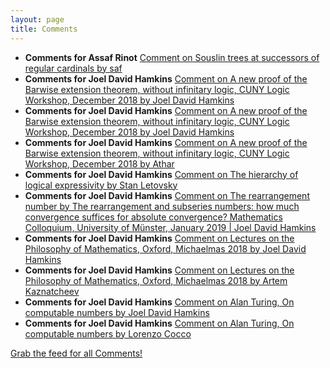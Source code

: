 ```yaml
---
layout: page
title: Comments
---
```


* **Comments for Assaf Rinot** [Comment on Souslin trees at successors of regular cardinals by saf](http://blog.assafrinot.com/?p=4550#comment-635)
* **Comments for Joel David Hamkins** [Comment on A new proof of the Barwise extension theorem, without infinitary logic, CUNY Logic Workshop, December 2018 by Joel David Hamkins](http://jdh.hamkins.org/a-new-proof-of-the-barwise-extension-theorem-cuny-logic-workshop-december-2018/#comment-9567)
* **Comments for Joel David Hamkins** [Comment on A new proof of the Barwise extension theorem, without infinitary logic, CUNY Logic Workshop, December 2018 by Joel David Hamkins](http://jdh.hamkins.org/a-new-proof-of-the-barwise-extension-theorem-cuny-logic-workshop-december-2018/#comment-9566)
* **Comments for Joel David Hamkins** [Comment on A new proof of the Barwise extension theorem, without infinitary logic, CUNY Logic Workshop, December 2018 by Athar](http://jdh.hamkins.org/a-new-proof-of-the-barwise-extension-theorem-cuny-logic-workshop-december-2018/#comment-9565)
* **Comments for Joel David Hamkins** [Comment on The hierarchy of logical expressivity by Stan Letovsky](http://jdh.hamkins.org/the-hierarchy-of-logical-expressivity/#comment-9546)
* **Comments for Joel David Hamkins** [Comment on The rearrangement number by The rearrangement and subseries numbers: how much convergence suffices for absolute convergence? Mathematics Colloquium, University of Münster, January 2019 \| Joel David Hamkins](http://jdh.hamkins.org/the-rearrangement-number/#comment-9447)
* **Comments for Joel David Hamkins** [Comment on Lectures on the Philosophy of Mathematics, Oxford, Michaelmas 2018 by Joel David Hamkins](http://jdh.hamkins.org/lectures-on-the-philosophy-of-mathematics-oxford-michaelmas-2018/#comment-9403)
* **Comments for Joel David Hamkins** [Comment on Lectures on the Philosophy of Mathematics, Oxford, Michaelmas 2018 by Artem Kaznatcheev](http://jdh.hamkins.org/lectures-on-the-philosophy-of-mathematics-oxford-michaelmas-2018/#comment-9401)
* **Comments for Joel David Hamkins** [Comment on Alan Turing, On computable numbers by Joel David Hamkins](http://jdh.hamkins.org/alan-turing-on-computable-numbers/#comment-9392)
* **Comments for Joel David Hamkins** [Comment on Alan Turing, On computable numbers by Lorenzo Cocco](http://jdh.hamkins.org/alan-turing-on-computable-numbers/#comment-9391)

[Grab the feed for all Comments!](Comments.xml)
